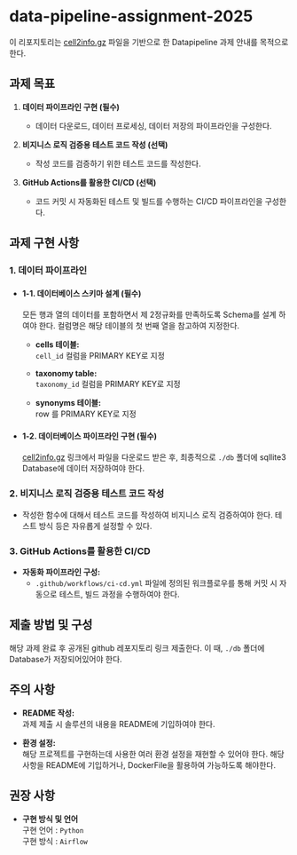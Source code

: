 # data-pipeline-assignment-2025

이 리포지토리는 [cell2info.gz](https://ftp.ncbi.nlm.nih.gov/pubchem/Target/cell2info.gz) 파일을 기반으로 한 Datapipeline 과제 안내를 목적으로 한다.

## 과제 목표

1. **데이터 파이프라인 구현 (필수)**  
   - 데이터 다운로드, 데이터 프로세싱, 데이터 저장의 파이프라인을 구성한다.

2. **비지니스 로직 검증용 테스트 코드 작성 (선택)**  
   - 작성 코드를 검증하기 위한 테스트 코드를 작성한다.

3. **GitHub Actions를 활용한 CI/CD (선택)**  
   - 코드 커밋 시 자동화된 테스트 및 빌드를 수행하는 CI/CD 파이프라인을 구성한다.


## 과제 구현 사항

### 1. 데이터 파이프라인

- #### 1-1. 데이터베이스 스키마 설계 (필수)
  모든 행과 열의 데이터를 포함하면서 제 2정규화를 만족하도록 Schema를 설계 하여야 한다. 컬럼명은 해당 테이블의 첫 번째 열을 참고하여 지정한다.

  - **cells 테이블:**  
    `cell_id` 컬럼을 PRIMARY KEY로 지정

  - **taxonomy table:**  
    `taxonomy_id` 컬럼을 PRIMARY KEY로 지정

  - **synonyms 테이블:**  
    row 를 PRIMARY KEY로 지정

- #### 1-2. 데이터베이스 파이프라인 구현 (필수)
  [cell2info.gz](https://ftp.ncbi.nlm.nih.gov/pubchem/Target/cell2info.gz) 링크에서 파일을 다운로드 받은 후, 최종적으로 `./db` 폴더에 sqllite3 Database에 데이터 저장하여야 한다.


### 2. 비지니스 로직 검증용 테스트 코드 작성 

- 작성한 함수에 대해서 테스트 코드를 작성하여 비지니스 로직 검증하여야 한다. 테스트 방식 등은 자유롭게 설정할 수 있다.

### 3. GitHub Actions를 활용한 CI/CD

- **자동화 파이프라인 구성:**  
  - `.github/workflows/ci-cd.yml` 파일에 정의된 워크플로우를 통해 커밋 시 자동으로 테스트, 빌드 과정을 수행하여야 한다.



## 제출 방법 및 구성

해당 과제 완료 후 공개된 github 레포지토리 링크 제출한다. 이 때, `./db` 폴더에 Database가 저장되어있어야 한다.



## 주의 사항
- **README 작성:**  
  과제 제출 시 솔루션의 내용을 README에 기입하여야 한다.

- **환경 설정:**  
  해당 프로젝트를 구현하는데 사용한 여러 환경 설정을 재현할 수 있어야 한다. 해당 사항을 README에 기입하거나, DockerFile을 활용하여 가능하도록 해야한다.


## 권장 사항

- **구현 방식 및 언어**  
  구현 언어 : `Python`  
  구현 방식 : `Airflow`